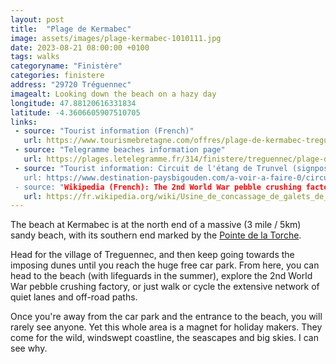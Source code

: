 ```yaml
---
layout: post
title:  "Plage de Kermabec"
image: assets/images/plage-kermabec-1010111.jpg
date: 2023-08-21 08:00:00 +0100
tags: walks
categoryname: "Finistère"
categories: finistere
address: "29720 Tréguennec"
imagealt: Looking down the beach on a hazy day
longitude: 47.88120616331834
latitude: -4.3606605907510705
links:
 - source: "Tourist information (French)"
   url: https://www.tourismebretagne.com/offres/plage-de-kermabec-treguennec-fr-1981540/
 - source: "Telegramme beaches information page"
   url: https://plages.letelegramme.fr/314/finistere/treguennec/plage-de-kermabec
 - source: "Tourist information: Circuit de l'étang de Trunvel (signposted walking route)
   url: https://www.destination-paysbigouden.com/a-voir-a-faire-0/circuit-de-l-etang-de-trunvel-2454621
 - source: "Wikipedia (French): The 2nd World War pebble crushing factory"
   url: https://fr.wikipedia.org/wiki/Usine_de_concassage_de_galets_de_Tr%C3%A9guennec
---
```

The beach at Kermabec is at the north end of a massive (3 mile / 5km) sandy beach, with its southern end marked by the [Pointe de la Torche](/2023-08-21-pointe-de-la-torche).

Head for the village of Treguennec, and then keep going towards the imposing dunes until you reach the huge free car park. From here, you can head to the beach (with lifeguards in the summer), explore the 2nd World War pebble crushing factory, or just walk or cycle the extensive network of quiet lanes and off-road paths.

Once you're away from the car park and the entrance to the beach, you will rarely see anyone. Yet this whole area is a magnet for holiday makers. They come for the wild, windswept coastline, the seascapes and big skies. I can see why.
